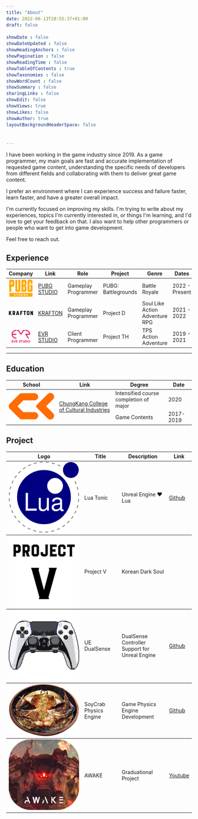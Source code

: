 ```yaml
---
title: "About"
date: 2022-06-13T20:55:37+01:00
draft: false

showDate : false
showDateUpdated : false
showHeadingAnchors : false
showPagination : false
showReadingTime : false
showTableOfContents : true
showTaxonomies : false 
showWordCount : false
showSummary : false
sharingLinks : false
showEdit: false
showViews: true
showLikes: false
showAuthor: true
layoutBackgroundHeaderSpace: false


---
```


I have been working in the game industry since 2019. As a game programmer, my main goals are fast and accurate implementation of requested game content, understanding the specific needs of developers from different fields and collaborating with them to deliver great game content.

I prefer an environment where I can experience success and failure faster, learn faster, and have a greater overall impact.

I'm currently focused on improving my skills. I'm trying to write about my experiences, topics I'm currently interested in, or things I'm learning, and I'd love to get your feedback on that. I also want to help other programmers or people who want to get into game development.

Feel free to reach out.

## Experience

<table>
    <thead>
        <tr>
            <th>Company</th>
            <th>Link</th>
            <th>Role</th>
			<th>Project</th>
			<th>Genre</th>
            <th>Dates</th>
            <th>Location</th>
        </tr>
    </thead>
    <tbody>
        <tr>
            <td><img class="customEntitityLogo" src="PUBG_STUDIO.png"/></td>
            <td><a href="https://www.pubg.com/" target="_blank">PUBG STUDIO</a></td>
            <td>Gameplay Programmer</td>
			<td>PUBG: Battlegrounds</td>
			<td>Battle Royale</td>
            <td>2022 - Present</td>
            <td>Seoul, KR</td>
        </tr>
        <tr>
            <td><img class="customEntitityLogo" src="KRAFTON.png"/></td>
            <td><a href="https://krafton.com" target="_blank">KRAFTON</a></td>
            <td>Gameplay Programmer</td>
			<td>Project D</td>
			<td>Soul Like<br>Action Adventure<br>RPG</td>
            <td>2021 - 2022</td>
            <td>Seoul, KR</td>
        </tr>
        <tr>
            <td rowspan=3><img class="customEntitityLogo" src="EVR.png"/></td>
            <td rowspan=3><a href="https://evrstudio.com/" target="_blank">EVR STUDIO</a></td>
			<td>Client Programmer</td>
			<td>Project TH</td>
			<td>TPS Action Adventure</td>
            <td>2019 - 2021</td>
            <td>Seoul, KR</td>
        </tr>
    </tbody>
</table>

---

## Education

<table>
    <thead>
        <tr>
            <th>School</th>
            <th>Link</th>
            <th>Degree</th>
            <th>Date</th>
        </tr>
    </thead>
    <tbody>
        <tr>
            <td rowspan=4><img class="customEntitityLogo" src="CK.png"/></td>
            <td rowspan=4><a href="https://www.ck.ac.kr" target="_blank">ChungKang College of Cultural Industries</a></td>
        </tr>
        <tr>
            <td>Intensified course completion of major</td>
            <td>2020</td>
        </tr>
         <tr>
            <td>Game Contents</td>
            <td>2017-2019</td>
        </tr>
    </tbody>
</table>

## Project

<table>
    <thead>
        <tr>
            <th>Logo</th>
            <th>Title</th>
            <th>Description</th>
            <th>Link</th>
        </tr>
    </thead>
    <tbody>
         <tr>
            <td><img class="customEntitityAlbum" style="background-color:transparent" src="Lua.png"/></td>
            <td>Lua Tonic</td>
            <td>Unreal Engine ❤️ Lua</td>
            <td><a href="https://github.com/bbagwang/LuaTonic" target="_blank">Github</a></td>
        </tr>
    </tbody>
	<tbody>
         <tr>
            <td><img class="customEntitityAlbum" style="background-color:transparent" src="ProjectV.png"/></td>
            <td>Project V</td>
            <td>Korean Dark Soul</td>
            <td></td>
        </tr>
    </tbody>
	<tbody>
         <tr>
            <td><img class="customEntitityAlbum" style="background-color:transparent" src="DualSense.png"/></td>
            <td>UE DualSense</td>
            <td>DualSense Controller Support for<br> Unreal Engine</td>
            <td><a href="https://github.com/bbagwang/UE4DualSense" target="_blank">Github</a></td>
        </tr>
    </tbody>
	<tbody>
		<tr>
            <td><img class="customEntitityAlbum" style="background-color:transparent" src="SoyCrab.png"/></td>
            <td>SoyCrab Physics Engine</td>
            <td>Game Physics Engine Development</td>
            <td><a href="https://github.com/bbagwang/SoyCrabEngine" target="_blank">Github</a></td>
        </tr>
    </tbody>
	<tbody>
		<tr>
            <td><img class="customEntitityAlbum" style="background-color:transparent" src="AWAKE.jpg"/></td>
            <td>AWAKE</td>
            <td>Graduational Project</td>
            <td><a href="https://youtu.be/4p4KZ2LVVeE" target="_blank">Youtube</a></td>
        </tr>
    </tbody>
</table>
